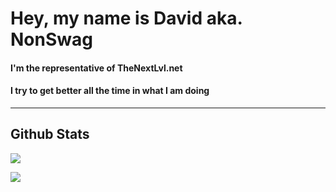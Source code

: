 # Hey, my name is David aka. NonSwag
#### I'm the representative of TheNextLvl.net

#### I try to get better all the time in what I am doing

---------------------------------------

## Github Stats

[![](https://github-readme-stats.vercel.app/api?username=NonSwag&bg_color=30,251d52,4a31d6&show_icons=true&theme=nightowl)](https://www.thenextlvl.net)

[![](https://github-readme-stats.vercel.app/api/top-langs/?username=nonswag&layout=compact&bg_color=30,251d52,4a31d6&show_icons=true&theme=nightowl)](https://www.thenextlvl.net)
